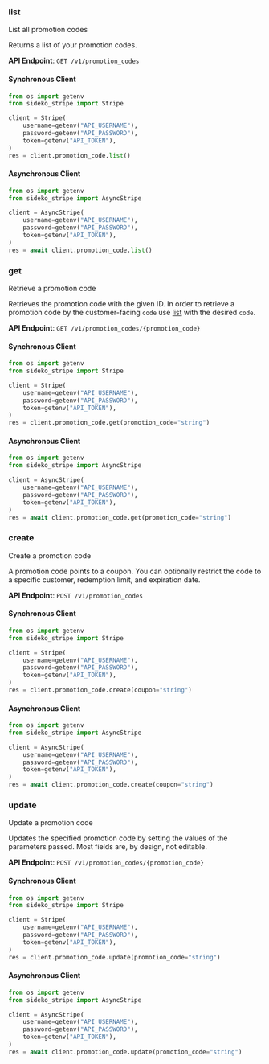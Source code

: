 
### list <a name="list"></a>
List all promotion codes

<p>Returns a list of your promotion codes.</p>

**API Endpoint**: `GET /v1/promotion_codes`

#### Synchronous Client

```python
from os import getenv
from sideko_stripe import Stripe

client = Stripe(
    username=getenv("API_USERNAME"),
    password=getenv("API_PASSWORD"),
    token=getenv("API_TOKEN"),
)
res = client.promotion_code.list()
```

#### Asynchronous Client

```python
from os import getenv
from sideko_stripe import AsyncStripe

client = AsyncStripe(
    username=getenv("API_USERNAME"),
    password=getenv("API_PASSWORD"),
    token=getenv("API_TOKEN"),
)
res = await client.promotion_code.list()
```

### get <a name="get"></a>
Retrieve a promotion code

<p>Retrieves the promotion code with the given ID. In order to retrieve a promotion code by the customer-facing <code>code</code> use <a href="/docs/api/promotion_codes/list">list</a> with the desired <code>code</code>.</p>

**API Endpoint**: `GET /v1/promotion_codes/{promotion_code}`

#### Synchronous Client

```python
from os import getenv
from sideko_stripe import Stripe

client = Stripe(
    username=getenv("API_USERNAME"),
    password=getenv("API_PASSWORD"),
    token=getenv("API_TOKEN"),
)
res = client.promotion_code.get(promotion_code="string")
```

#### Asynchronous Client

```python
from os import getenv
from sideko_stripe import AsyncStripe

client = AsyncStripe(
    username=getenv("API_USERNAME"),
    password=getenv("API_PASSWORD"),
    token=getenv("API_TOKEN"),
)
res = await client.promotion_code.get(promotion_code="string")
```

### create <a name="create"></a>
Create a promotion code

<p>A promotion code points to a coupon. You can optionally restrict the code to a specific customer, redemption limit, and expiration date.</p>

**API Endpoint**: `POST /v1/promotion_codes`

#### Synchronous Client

```python
from os import getenv
from sideko_stripe import Stripe

client = Stripe(
    username=getenv("API_USERNAME"),
    password=getenv("API_PASSWORD"),
    token=getenv("API_TOKEN"),
)
res = client.promotion_code.create(coupon="string")
```

#### Asynchronous Client

```python
from os import getenv
from sideko_stripe import AsyncStripe

client = AsyncStripe(
    username=getenv("API_USERNAME"),
    password=getenv("API_PASSWORD"),
    token=getenv("API_TOKEN"),
)
res = await client.promotion_code.create(coupon="string")
```

### update <a name="update"></a>
Update a promotion code

<p>Updates the specified promotion code by setting the values of the parameters passed. Most fields are, by design, not editable.</p>

**API Endpoint**: `POST /v1/promotion_codes/{promotion_code}`

#### Synchronous Client

```python
from os import getenv
from sideko_stripe import Stripe

client = Stripe(
    username=getenv("API_USERNAME"),
    password=getenv("API_PASSWORD"),
    token=getenv("API_TOKEN"),
)
res = client.promotion_code.update(promotion_code="string")
```

#### Asynchronous Client

```python
from os import getenv
from sideko_stripe import AsyncStripe

client = AsyncStripe(
    username=getenv("API_USERNAME"),
    password=getenv("API_PASSWORD"),
    token=getenv("API_TOKEN"),
)
res = await client.promotion_code.update(promotion_code="string")
```
